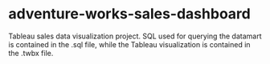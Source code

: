 # adventure-works-sales-dashboard
Tableau sales data visualization project. SQL used for querying the datamart is contained in the .sql file, while the Tableau visualization is contained in the .twbx file.
